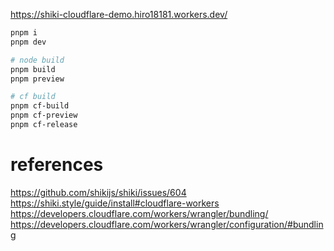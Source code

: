 https://shiki-cloudflare-demo.hiro18181.workers.dev/

```sh
pnpm i
pnpm dev

# node build
pnpm build
pnpm preview

# cf build
pnpm cf-build
pnpm cf-preview
pnpm cf-release
```

# references

https://github.com/shikijs/shiki/issues/604
https://shiki.style/guide/install#cloudflare-workers
https://developers.cloudflare.com/workers/wrangler/bundling/
https://developers.cloudflare.com/workers/wrangler/configuration/#bundling
